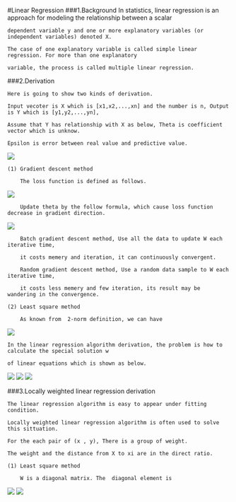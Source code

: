 #Linear Regression
###1.Background
    In statistics, linear regression is an approach for modeling the relationship between a scalar 
    
    dependent variable y and one or more explanatory variables (or independent variables) denoted X. 
    
    The case of one explanatory variable is called simple linear regression. For more than one explanatory 
    
    variable, the process is called multiple linear regression.
###2.Derivation
    
    Here is going to show two kinds of derivation.
    
    Input vecoter is X which is [x1,x2,...,xn] and the number is n, Output is Y which is [y1,y2,...,yn], 
    
    Assume that Y has relationship with X as below, Theta is coefficient vector which is unknow.
        
    Epsilon is error between real value and predictive value.
        
<img src="http://chart.googleapis.com/chart?cht=tx&chl=h_%7B%5Ctheta%7D%3D%5Ctheta%5E%7BT%7DX%5C%5C%0A%20%5C%20%5C%20%5C%20%5C%20%5C%20%5C%5C%0AY%3D%5Ctheta%5E%7BT%7DX%2B%5Cepsilon%20%0A%0A%0A%0A" style="border:none;" />

    (1) Gradient descent method
        
        The loss function is defined as follows.
        
<img src="http://chart.googleapis.com/chart?cht=tx&chl=J(%5Ctheta)%3D%5Cfrac%7B1%7D%7B2%7D%5Csum_%7Bi%3D1%7D%5Em%20(h_%7B%5Ctheta%7D(x%5E%7B(i)%7D)-y%5E%7B(i)%7D)%5E%7B2%7D%0A%0A%0A" style="border:none;" />
        
        Update theta by the follow formula, which cause loss function decrease in gradient direction.
        
<img src="http://chart.googleapis.com/chart?cht=tx&chl=%5Cfrac%7B%5Cpart%20J(%5Ctheta)%7D%7B%5Cpart%20%5Ctheta_%7Bk%7D%7D%3D(%5Ctheta%20x%5E%7B(i)%7D-y%5E%7B(i)%7D%20%20)x%5E%7B(i)%7D_%7Bk%7D%20%0A%5C%5C%0A%20%5C%20%5C%20%5C%5C%0A%5Ctheta_%7Bk%7D%5E%7Bnew%7D%3D%5Ctheta_%7Bk%7D-%5Calpha%20%5Cfrac%7B%5Cpart%20J(%5Ctheta)%7D%7B%5Cpart%20%5Ctheta_%7Bk%7D%7D%0A%0A%0A" style="border:none;" />
        
        Batch gradient descent method, Use all the data to update W each iterative time, 
        
        it costs memery and iteration, it can continuously convergent. 
        
        Random gradient descent method, Use a random data sample to W each iterative time, 
        
        it costs less memery and few iteration, its result may be wandering in the convergence.
        
    (2) Least square method

        As known from  2-norm definition, we can have
        
<img src="http://chart.googleapis.com/chart?cht=tx&chl=%7C%7CX%7C%7C_%7B2%7D%3D(x_%7B1%7D%5E%7B2%7D%2Bx_%7B2%7D%5E%7B2%7D%2B...%2Bx_%7Bn%7D%5E%7B2%7D)%5E%7B%5Cfrac%7B1%7D%7B2%7D%7D%0A%0A" style="border:none;" />
        
    In the linear regression algorithm derivation, the problem is how to calculate the special solution w
    
    of linear equations which is shown as below.
    
<img src="http://chart.googleapis.com/chart?cht=tx&chl=min_%7B%5Ctheta%7D%7C%7CX%5Ctheta-Y%7C%7C_%7B2%7D%5E%7B2%7D%0A%0A%0A%0A" style="border:none;" />
        
<img src="http://chart.googleapis.com/chart?cht=tx&chl=%7C%7CX%5Ctheta-Y%7C%7C_%7B2%7D%5E%7B2%7D%5Cge%200%20%5C%5C%0A%5C%5C%0A%3D%3EX%5Ctheta%3DY%5C%5C%0A%5C%5C%0A%3D%3EX%5E%7BT%7DX%5Ctheta%3DX%5E%7BT%7DY%0A%0A%0A%0A" style="border:none;" />

<img src="http://chart.googleapis.com/chart?cht=tx&chl=When%20(X%5E%7BT%7DX)%5E%7B-1%7D%20%5C%20%5C%20exist%20%5C%5C%0A%20%5C%20%5C%20%5C%5C%0A%5Ctheta%3D%20(X%5E%7BT%7DX)%5E%7B-1%7DX%5E%7BT%7DY%0A%0A%0A%0A" style="border:none;" />

###3.Locally weighted linear regression derivation

    The linear regression algorithm is easy to appear under fitting condition.
    
    Locally weighted linear regression algorithm is often used to solve this sittuation.
    
    For the each pair of (x , y), There is a group of weight.  
    
    The weight and the distance from X to xi are in the direct ratio.
    
    (1) Least square method
    
        W is a diagonal matrix. The  diagonal element is 
        
<img src="http://chart.googleapis.com/chart?cht=tx&chl=w%5E%7Bi%7D%3Dexp(-%5Cfrac%7B(x%5E%7Bi%7D-x)%5E%7B2%7D%7D%7B2k%5E%7B2%7D%7D)" style="border:none;" />
    
<img src="http://chart.googleapis.com/chart?cht=tx&chl=X%5Ctheta%3DY%20%5C%20%5C%20%3D%3EWX%5Ctheta%3DWY%20%5C%20%5C%20%3D%3EX%5E%7BT%7DWX%5Ctheta%3DX%5E%7BT%7DWY%5C%5C%0A%20%5C%20%5C%20%5C%5C%0Aif%20(X%5E%7BT%7DWX)%5E%7B-1%7D%20then%3A%20%5C%20%5C%20%5Ctheta%3D(X%5E%7BT%7DWX)%5E%7B-1%7DX%5E%7BT%7DWY" style="border:none;" />




